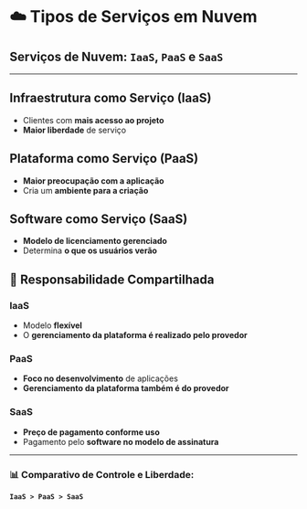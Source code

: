 # ☁️ Tipos de Serviços em Nuvem

## Serviços de Nuvem: `IaaS`, `PaaS` e `SaaS`

---

## Infraestrutura como Serviço (IaaS)
- Clientes com **mais acesso ao projeto**
- **Maior liberdade** de serviço



## Plataforma como Serviço (PaaS)
- **Maior preocupação com a aplicação**
- Cria um **ambiente para a criação**



## Software como Serviço (SaaS)
- **Modelo de licenciamento gerenciado**
- Determina **o que os usuários verão**


## 🔄 Responsabilidade Compartilhada

### IaaS
- Modelo **flexível**
- O **gerenciamento da plataforma é realizado pelo provedor**

### PaaS
- **Foco no desenvolvimento** de aplicações
- **Gerenciamento da plataforma também é do provedor**

### SaaS
- **Preço de pagamento conforme uso**
- Pagamento pelo **software no modelo de assinatura**

---

### 📊 Comparativo de Controle e Liberdade:
**`IaaS > PaaS > SaaS`**

